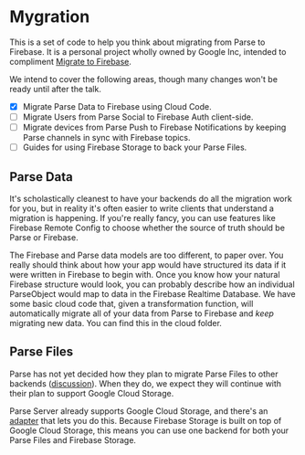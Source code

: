 # Mygration

This is a set of code to help you think about migrating from Parse to Firebase.
It is a personal project wholly owned by Google Inc, intended to
compliment [Migrate to
Firebase](https://events.google.com/io2016/schedule?sid=b4641ff7-0bef-e511-a517-00155d5066d7#day1/b4641ff7-0bef-e511-a517-00155d5066d7).

We intend to cover the following areas, though many changes won't be
ready until after the talk.

- [x] Migrate Parse Data to Firebase using Cloud Code.
- [ ] Migrate Users from Parse Social to Firebase Auth client-side.
- [ ] Migrate devices from Parse Push to Firebase Notifications by keeping Parse channels in sync with Firebase topics.
- [ ] Guides for using Firebase Storage to back your Parse Files.

## Parse Data

It's scholastically cleanest to have your backends do all the migration
work for you, but in reality it's often easier to write clients that
understand a migration is happening. If you're really fancy, you can use
features like Firebase Remote Config to choose whether the source of
truth should be Parse or Firebase.

The Firebase and Parse data models are too different, to paper over. You
really should think about how your app would have structured its data if
it were written in Firebase to begin with. Once you know how your
natural Firebase structure would look, you can probably describe how an
individual ParseObject would map to data in the Firebase Realtime
Database. We have some basic cloud code that, given a transformation
function, will automatically migrate all of your data from Parse to
Firebase and _keep_ migrating new data. You can find this in the cloud
folder.

## Parse Files

Parse has not yet decided how they plan to migrate Parse Files to other
backends
([discussion](github.com/ParsePlatform/parse-server/wiki/Configuring-File-Adapters
)). When they do, we expect they will continue with their plan to
support Google Cloud Storage.

Parse Server already supports Google Cloud Storage, and there's an
[adapter](https://www.npmjs.com/package/parse-server-gcs-adapter) that lets you do this.
Because Firebase Storage is built on top of Google Cloud Storage, this
means you can use one backend for both your Parse Files and Firebase
Storage.
